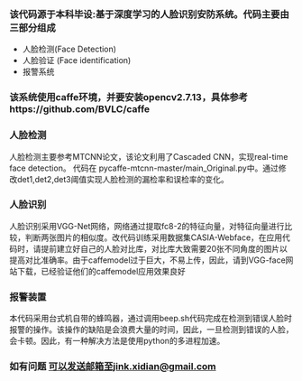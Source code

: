 ### 该代码源于本科毕设:基于深度学习的人脸识别安防系统。代码主要由三部分组成



- 人脸检测(Face Detection)
- 人脸验证 (Face identification) 
- 报警系统
### 该系统使用caffe环境，并要安装opencv2.7.13，具体参考https://github.com/BVLC/caffe
### 人脸检测
人脸检测主要参考MTCNN论文，该论文利用了Cascaded CNN，实现real-time face detection。
代码在
pycaffe-mtcnn-master/main_Original.py中。通过修改det1,det2,det3阈值实现人脸检测的漏检率和误检率的变化。

### 人脸识别
人脸识别采用VGG-Net网络，网络通过提取fc8-2的特征向量，对特征向量进行比较，判断两张图片的相似度。改代码训练采用数据集CASIA-Webface，在应用代码时，请提前建立好自己的人脸对比库，对比库大致需要20张不同角度的图片以提高对比准确率。由于caffemodel过于巨大，不易上传，因此，请到VGG-face网站下载，已经验证他们的caffemodel应用效果良好

### 报警装置
本代码采用台式机自带的蜂鸣器，通过调用beep.sh代码完成在检测到错误人脸时报警的操作。该操作的缺陷是会浪费大量的时间，因此，一旦检测到错误的人脸，会卡顿。因此，有一种解决方法是使用python的多进程加速。

### 如有问题 可以发送邮箱至jink.xidian@gmail.com

